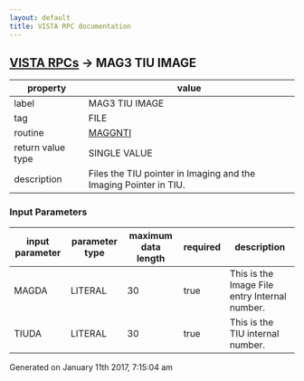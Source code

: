 ```yaml
---
layout: default
title: VISTA RPC documentation
---
```




## [VISTA RPCs](TableOfContent.md) &#8594; MAG3 TIU IMAGE 

 property | value 
--- | --- 
 label | MAG3 TIU IMAGE
 tag | FILE
 routine | [MAGGNTI](http://code.osehra.org/dox/Routine_MAGGNTI_source.html)
 return value type | SINGLE VALUE
 description | Files the TIU pointer in Imaging and the Imaging Pointer in TIU.

### Input Parameters

| input parameter | parameter type | maximum data length | required | description | 
| --- | --- | --- | --- | --- | 
| MAGDA | LITERAL | 30 | true | This is the Image File entry Internal number. | 
| TIUDA | LITERAL | 30 | true | This is the TIU internal number. | 




 Generated on January 11th 2017, 7:15:04 am